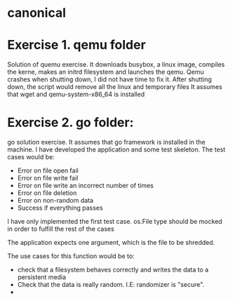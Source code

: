 # canonical
# Exercise 1. qemu folder
Solution of quemu exercise.
It downloads busybox, a linux image, compiles the kerne, makes an initrd filesystem and launches the qemu.
Qemu crashes when shutting down, I did not have time to fix it. After shutting down, the script would remove all the linux and temporary files
It assumes that wget and qemu-system-x86_64 is installed 

# Exercise 2. go folder: 
go solution exercise. It assumes that go framework is installed in the machine. I have developed the application and some test skeleton.
The test cases would be:
- Error on file open fail
- Error on file write fail
- Error on file write an incorrect number of times
- Error on file deletion
- Error on non-random data
- Success if everything passes

I have only implemented the first test case. os.File type should be mocked in order to fulfill the rest of the cases

The application expects one argument, which is the file to be shredded.

The use cases for this function would be to:
- check that a filesystem behaves correctly and writes the data to a persistent media
- Check that the data is really random. I.E: randomizer is "secure".
- 


